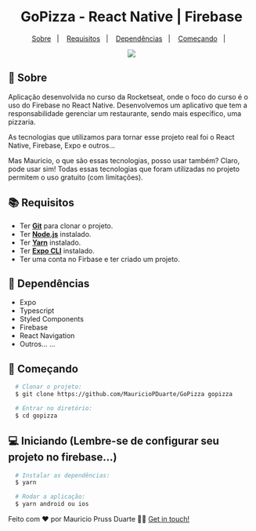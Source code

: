 <h1 align="center">
    GoPizza - React Native | Firebase
</h1>

<p align="center">
  <a href="#page_with_curl-sobre">Sobre</a>&nbsp;&nbsp;&nbsp;|&nbsp;&nbsp;&nbsp;
  <a href="#books-requisitos">Requisitos</a>&nbsp;&nbsp;&nbsp;|&nbsp;&nbsp;&nbsp;
  <a href="#books-requisitos">Dependências</a>&nbsp;&nbsp;&nbsp;|&nbsp;&nbsp;&nbsp;
  <a href="#rocket-começando">Começando</a>&nbsp;&nbsp;&nbsp;|&nbsp;&nbsp;&nbsp;
  
</p>

<p align="center">
   <img src="https://github.com/MauricioPDuarte/ignews/blob/main/Telas.png"> 
</p>

## :page_with_curl: Sobre
Aplicação desenvolvida no curso da Rocketseat, onde o foco do curso é o uso do Firebase no React Native. Desenvolvemos um aplicativo que tem a responsabilidade gerenciar um restaurante, sendo mais específico, uma pizzaria. 

As tecnologias que utilizamos para tornar esse projeto real foi o React Native, Firebase, Expo e outros... 

 
Mas Mauricio, o que são essas tecnologias, posso usar também?  Claro, pode usar sim! Todas essas tecnologias que foram utilizadas no projeto permitem o uso gratuito (com limitações).


## :books: Requisitos
- Ter [**Git**](https://git-scm.com/) para clonar o projeto.
- Ter [**Node.js**](https://nodejs.org/en/) instalado.
- Ter [**Yarn**](https://yarnpkg.com/) instalado.
- Ter [**Expo CLI**](https://docs.expo.dev/) instalado.
- Ter uma conta no Firbase e ter criado um projeto.

## :syringe: Dependências
* Expo
* Typescript
* Styled Components
* Firebase
* React Navigation
* Outros...
...


## :rocket: Começando
``` bash
  # Clonar o projeto:
  $ git clone https://github.com/MauricioPDuarte/GoPizza gopizza

  # Entrar no diretório:
  $ cd gopizza
```

## :computer: Iniciando (Lembre-se de configurar seu projeto no firebase...)
```bash
  # Instalar as dependências:
  $ yarn

  # Rodar a aplicação:
  $ yarn android ou ios
```



Feito com ❤️ por Mauricio Pruss Duarte 👋🏻 [Get in touch!](https://github.com/MauricioPDuarte)

